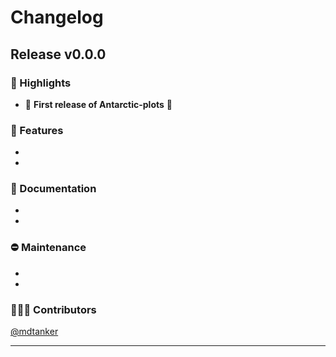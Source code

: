 # Changelog

## Release v0.0.0 

### 💫 Highlights

* 🎉 **First release of Antarctic-plots** 🎉

### 🚀 Features

* 
* 


### 📖 Documentation

* 
*

### ⛔ Maintenance

* 
* 


### 🧑‍🤝‍🧑 Contributors

[@mdtanker](https://github.com/mdtanker)

---
